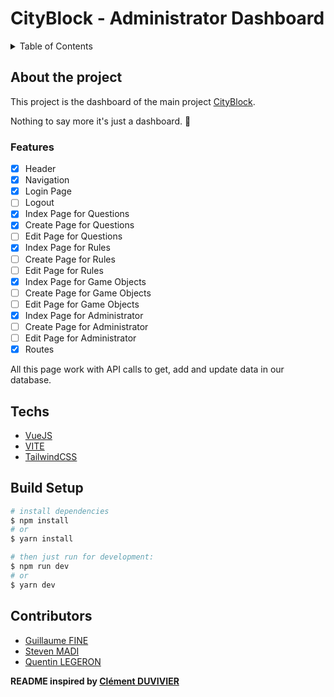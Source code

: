 # CityBlock - Administrator Dashboard 

<details>
  <summary>Table of Contents</summary>
  <ol>
    <li>
      <a href="#about-the-project">About The Project 📁</a>
      <ul>
        <li><a href="#features">Features 📑</a></li>
      </ul>
    </li>
    <li>
      <a href="#Techs">Techs 💻</a>
    </li>
    <li><a href="#build-setup">Build Setup 🧑🏻‍💻</a></li>
    <li><a href="#contributors">Contributors 👥</a></li>
  </ol>
</details>

## About the project
This project is the dashboard of the main project [CityBlock](https://github.com/Cosmeak/CityBlock-V2).

Nothing to say more it's just a dashboard. 🙂

### Features

- [x] Header
- [x] Navigation
- [x] Login Page
- [ ] Logout
- [x] Index Page for Questions
- [x] Create Page for Questions
- [ ] Edit Page for Questions
- [x] Index Page for Rules
- [ ] Create Page for Rules
- [ ] Edit Page for Rules
- [x] Index Page for Game Objects
- [ ] Create Page for Game Objects
- [ ] Edit Page for Game Objects
- [x] Index Page for Administrator
- [ ] Create Page for Administrator
- [ ] Edit Page for Administrator
- [x] Routes

All this page work with API calls to get, add and update data in our database.

## Techs

- [VueJS](https://vuejs.org/)
- [VITE](https://vitejs.dev/)
- [TailwindCSS](https://tailwindcss.com/)


## Build Setup

```bash
# install dependencies
$ npm install
# or
$ yarn install

# then just run for development:     
$ npm run dev
# or
$ yarn dev


```
## Contributors

- [Guillaume FINE](https://github.com/Cosmeak)
- [Steven MADI](https://github.com/Oxyzal)
- [Quentin LEGERON](https://github.com/QuentinLegeron)

**README inspired by [Clément DUVIVIER](https://github.com/ClemOurs)**
